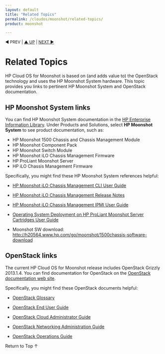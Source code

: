 ```yaml
---
layout: default
title: "Related Topics"
permalink: /cloudos/moonshot/related-topics/
product: moonshot

---
```



<script> 

function PageRefresh { 
onLoad="window.refresh"
}

PageRefresh();

</script>

<p style="font-size: small;"> &#9664; PREV | <a href="/cloudos/moonshot/">&#9650; UP</a> | <a href="/cloudos/moonshot/install/siteindex/">NEXT &#9654;</a> </p>

# Related Topics

HP Cloud OS for Moonshot is based on (and adds value to) the OpenStack technology and uses the HP Moonshot System  hardware. This topic provides you links to pertinent HP Moonshot System and OpenStack documentation.

## HP Moonshot System links ##
You can find HP Moonshot System documentation in the [HP Enterprise Information Library](http://www.hp.com/go/enterprise/docs). Under Products and Solutions, select **HP Moonshot System** to see product documentation, such as:

* HP Moonshot 1500 Chassis and Chassis Management Module
* HP Moonshot Component Pack
* HP Moonshot Switch Module
* HP Moonshot iLO Chassis Management Firmware
* HP ProLiant Moonshot Server
* HP iLO Chassis Management Firmware

Specifically, you might find these HP Moonshot System references helpful:

* [HP Moonshot iLO Chassis Management CLI User Guide](http://www.hp.com/support/Moonshot_iLO_CM_FW_UG_en)

* [HP Moonshot iLO Chassis Management Release Notes](http://www.hp.com/support/Moonshot_iLO_CM_FW_RN_en)

* [HP Moonshot iLO Chassis Management IPMI User Guide](www.hp.com/support/ilo_cm_ipmi_ug_en)

* [Operating System Deployment on HP ProLiant Moonshot Server Cartridges User Guide](www.hp.com/support/moonshot_os_deployment_en)

* Moonshot SW download: http://h20564.www.hp.com/go/moonshot/1500chassis-software-download


## OpenStack links
The current HP Cloud OS for Moonshot release includes OpenStack Grizzly 2013.1.4. You can find documentation for OpenStack on the [OpenStack documentation web site](http://docs.openstack.org/).

Specifically, you might find these OpenStack documents helpful:

* [OpenStack Glossary](http://docs.openstack.org/glossary/content/glossary.html)

* [OpenStack End User Guide](http://docs.openstack.org/user-guide/content/index.html)

* [OpenStack Cloud Administrator Guide](http://docs.openstack.org/trunk/openstack-compute/admin/content/index.html)

* [OpenStack Networking Administration Guide](http://docs.openstack.org/trunk/openstack-network/admin/content/index.html)

* [OpenStack Operations Guide](http://docs.openstack.org/trunk/openstack-ops/content/index.html)



<a href="#top" style="padding:14px 0px 14px 0px; text-decoration: none;"> Return to Top &#8593; </a>

